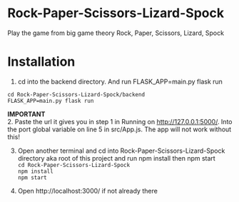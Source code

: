 # Rock-Paper-Scissors-Lizard-Spock
Play the game from big game theory Rock, Paper, Scissors, Lizard, Spock

# Installation
1. cd into the backend directory. And run FLASK_APP=main.py flask run  

```cd Rock-Paper-Scissors-Lizard-Spock/backend```  
```FLASK_APP=main.py flask run```     

**IMPORTANT**  
2. Paste the url it gives you in step 1 in Running on http://127.0.0.1:5000/. Into the port global variable on line 5 in src/App.js. The app will not work without this!

3. Open another terminal and cd into Rock-Paper-Scissors-Lizard-Spock directory aka root of this project and run npm install then npm start  
```cd Rock-Paper-Scissors-Lizard-Spock```  
```npm install```  
```npm start```  

4. Open http://localhost:3000/ if not already there

